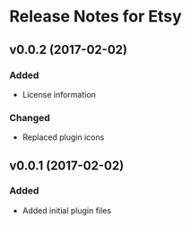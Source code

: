 # Release Notes for Etsy

## v0.0.2 (2017-02-02)
  
### Added
- License information
  
### Changed
- Replaced plugin icons
 

## v0.0.1 (2017-02-02)
 
### Added
- Added initial plugin files